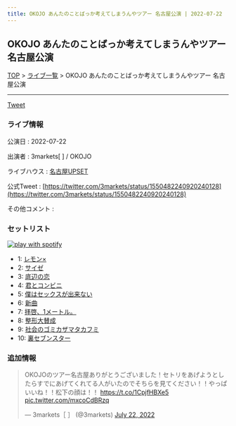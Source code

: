 ```yaml
---
title: OKOJO あんたのことばっか考えてしまうんやツアー 名古屋公演 | 2022-07-22
---
```

## OKOJO あんたのことばっか考えてしまうんやツアー 名古屋公演

[TOP](/setlist/) > [ライブ一覧](lives.html) > OKOJO あんたのことばっか考えてしまうんやツアー 名古屋公演

___

<a href="https://twitter.com/share?ref_src=twsrc%5Etfw" data-text="3markets[ ]セットリスト > OKOJO あんたのことばっか考えてしまうんやツアー 名古屋公演" class="twitter-share-button" data-via="3markets" data-hashtags="3markets" data-related="3markets" data-show-count="false">Tweet</a>

### ライブ情報

公演日
:    2022-07-22

出演者
:    3markets[ ] / OKOJO

ライブハウス
:    [名古屋UPSET](livehouse024.html)

公式Tweet
:    [https://twitter.com/3markets/status/1550482240920240128](https://twitter.com/3markets/status/1550482240920240128)

その他コメント
:    

### セットリスト


[![play with spotify](images/spotify-icon.png)](https://open.spotify.com/playlist/4vwCjPhKceVHYlqh7ccXPY)



*  1: [レモン×](song003.html)
*  2: [サイゼ](song004.html)
*  3: [底辺の恋](song008.html)
*  4: [君とコンビニ](song024.html)
*  5: [僕はセックスが出来ない](song006.html)
*  6: [新曲](song001.html)
*  7: [拝啓、1メートル。](song010.html)
*  8: [整形大賛成](song005.html)
*  9: [社会のゴミカザマタカフミ](song002.html)
*  10: [裏セブンスター](song017.html)


### 追加情報



<blockquote class="twitter-tweet"><p lang="ja" dir="ltr">OKOJOのツアー名古屋ありがとうございました！セトリをあげようとしたらすでにあげてくれてる人がいたのでそちらを見てください！！やっぱいいね！！松下の顔は！！ <a href="https://t.co/1CpjfHBXe5">https://t.co/1CpjfHBXe5</a> <a href="https://t.co/mxcoCdBRzq">pic.twitter.com/mxcoCdBRzq</a></p>&mdash; 3markets［ ］ (@3markets) <a href="https://twitter.com/3markets/status/1550482240920240128?ref_src=twsrc%5Etfw">July 22, 2022</a></blockquote>
<script async src="https://platform.twitter.com/widgets.js" charset="utf-8"></script>




<script async src="https://platform.twitter.com/widgets.js" charset="utf-8"></script>